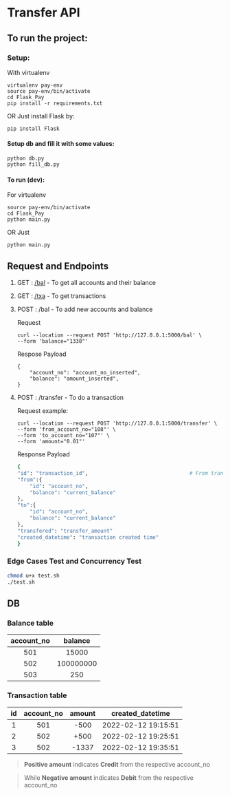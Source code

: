 # Transfer API

## To run the project:

### Setup:

With virtualenv

```
virtualenv pay-env
source pay-env/bin/activate
cd Flask_Pay
pip install -r requirements.txt
```

OR
Just install Flask by:

```
pip install Flask
```

#### Setup db and fill it with some values:

```
python db.py
python fill_db.py
```

#### To run (dev):

For virtualenv

```
source pay-env/bin/activate
cd Flask_Pay
python main.py
```

OR Just

```
python main.py
```

## Request and Endpoints

1. GET : [/bal](http://127.0.0.1:5000/bal) - To get all accounts and their balance
2. GET : [/txa](http://127.0.0.1:5000/txa) - To get transactions
3. POST : /bal - To add new accounts and balance

    Request

    ```
    curl --location --request POST 'http://127.0.0.1:5000/bal' \
    --form 'balance="1338"'
    ```

    Respose Payload

    ```
    {
        "account_no": "account_no_inserted",
        "balance": "amount_inserted",
    }
    ```

4. POST : /transfer - To do a transaction

    Request example:

    ```
    curl --location --request POST 'http://127.0.0.1:5000/transfer' \
    --form 'from_account_no="108"' \
    --form 'to_account_no="107"' \
    --form 'amount="0.01"'
    ```

    Response Payload

    ```bash
    {
    "id": "transaction_id",                                 # From transaction id
    "from":{
        "id": "account_no",
        "balance": "current_balance"
    },
    "to":{
        "id": "account_no",
        "balance": "current_balance"
    },
    "transfered": "transfer_amount"
    "created_datetime": "transaction created time"
    }
    ```

### Edge Cases Test and Concurrency Test

```bash
chmod u+x test.sh
./test.sh
```

## DB

### Balance table

| account_no |  balance  |
| :--------: | :-------: |
|    501     |   15000   |
|    502     | 100000000 |
|    503     |    250    |

### Transaction table

| id  | account_no | amount |  created_datetime   |
| :-: | :--------: | :----: | :-----------------: |
|  1  |    501     |  -500  | 2022-02-12 19:15:51 |
|  2  |    502     |  +500  | 2022-02-12 19:25:51 |
|  3  |    502     | -1337  | 2022-02-12 19:35:51 |

> **Positive amount** indicates **Credit** from the respective account_no

> While **Negative amount** indicates **Debit** from the respective account_no
